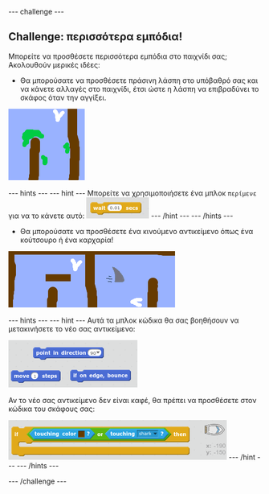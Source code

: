 \--- challenge \---

## Challenge: περισσότερα εμπόδια!

Μπορείτε να προσθέσετε περισσότερα εμπόδια στο παιχνίδι σας; Ακολουθούν μερικές ιδέες:

+ Θα μπορούσατε να προσθέσετε πράσινη λάσπη στο υπόβαθρό σας και να κάνετε αλλαγές στο παιχνίδι, έτσι ώστε η λάσπη να επιβραδύνει το σκάφος όταν την αγγίξει.

![στιγμιότυπο](images/boat-algae.png)

\--- hints \--- \--- hint \--- Μπορείτε να χρησιμοποιήσετε ένα μπλοκ `περίμενε` για να το κάνετε αυτό: ![screenshot](images/boat-slime-blocks.png) \--- /hint \--- \--- /hints \---

+ Θα μπορούσατε να προσθέσετε ένα κινούμενο αντικείμενο όπως ένα κούτσουρο ή ένα καρχαρία!

![στιγμιότυπο](images/boat-obstacles.png)

\--- hints \--- \--- hint \--- Αυτά τα μπλοκ κώδικα θα σας βοηθήσουν να μετακινήσετε το νέο σας αντικείμενο:

![στιγμιότυπο](images/boat-moving-blocks.png)

Αν το νέο σας αντικείμενο δεν είναι καφέ, θα πρέπει να προσθέσετε στον κώδικα του σκάφους σας:

![στιγμιότυπο](images/boat-moving-blocks2.png) \--- /hint \--- \--- /hints \---

\--- /challenge \---
